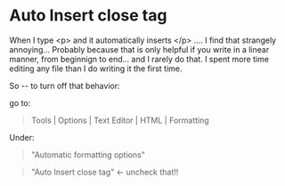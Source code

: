 # Auto Insert close tag

When I type &lt;p&gt; and it automatically inserts &lt;/p&gt; .... I find that strangely annoying...
Probably because that is only helpful if you write in a linear manner, from beginnign to end... and I rarely do that.
I spent more time editing any file than I do writing it the first time.

So -- to turn off that behavior:


go to:

> Tools | Options | Text Editor | HTML | Formatting

Under:

> "Automatic formatting options"

> "Auto Insert close tag" &larr; uncheck that!!
